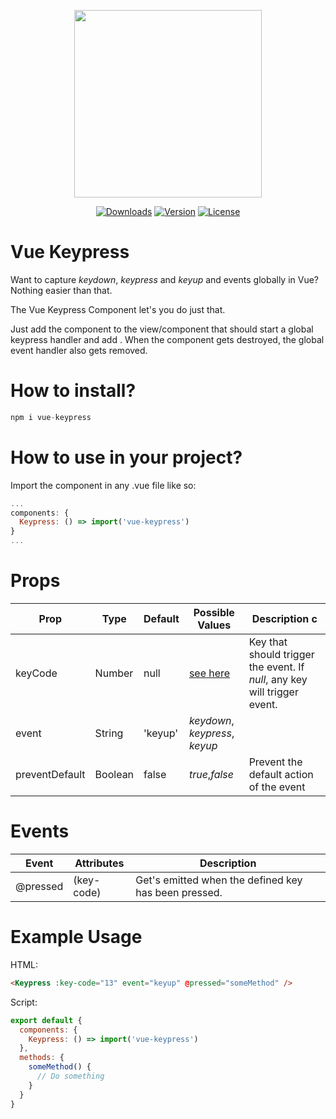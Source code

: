 <p align="center"><img align="center" height="300px" src="https://github.com/lupas/vue-keypress/blob/master/misc/keypressLogo.png?raw=true"/></p>

<p align="center">
  <a href="https://www.npmjs.com/package/vue-keypress"><img src="https://badgen.net/npm/dm/vue-keypress" alt="Downloads"></a>
  <a href="https://www.npmjs.com/package/vue-keypress"><img src="https://badgen.net/npm/v/vue-keypress" alt="Version"></a>
  <a href="https://www.npmjs.com/package/vue-keypress"><img src="https://badgen.net/npm/license/vue-keypress" alt="License"></a>
 </p>
</p>

# Vue Keypress

Want to capture _keydown_, _keypress_ and _keyup_ and events globally in Vue? Nothing easier than that.

The Vue Keypress Component let's you do just that.

Just add the component to the view/component that should start a global keypress handler and add . When the component gets destroyed, the global event handler also gets removed.

# How to install?

```js
npm i vue-keypress
```

# How to use in your project?

Import the component in any .vue file like so:

```js
...
components: {
  Keypress: () => import('vue-keypress')
}
...
```

# Props

| Prop    | Type   | Default | Possible Values                   | Description c                                                             |
| ------- | ------ | ------- | --------------------------------- | ------------------------------------------------------------------------- |
| keyCode | Number | null    | [see here](https://keycode.info/) | Key that should trigger the event. If _null_, any key will trigger event. |
| event   | String | 'keyup' | _keydown_, _keypress_, _keyup_    |
| preventDefault   | Boolean | false | _true_,_false_    | Prevent the default action of the event |

# Events

| Event    | Attributes | Description                                          |
| -------- | ---------- | ---------------------------------------------------- |
| @pressed | (key-code) | Get's emitted when the defined key has been pressed. |

# Example Usage

HTML:

```html
<Keypress :key-code="13" event="keyup" @pressed="someMethod" />
```

Script:

```js
export default {
  components: {
    Keypress: () => import('vue-keypress')
  },
  methods: {
    someMethod() {
      // Do something
    }
  }
}
```
